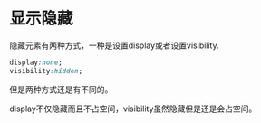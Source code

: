 # 显示隐藏

隐藏元素有两种方式，一种是设置display或者设置visibility.

```css
display:none;
visibility:hidden;
```

但是两种方式还是有不同的。

display不仅隐藏而且不占空间，visibility虽然隐藏但是还是会占空间。

